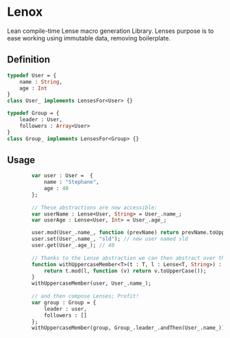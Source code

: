 Lenox
=====

Lean compile-time Lense macro generation Library.
Lenses purpose is to ease working using immutable data, removing boilerplate.

## Definition

```haxe
typedef User = {
	name : String,
	age : Int
}
class User_ implements LensesFor<User> {}

typedef Group = {
	leader : User,
	followers : Array<User>
}
class Group_ implements LensesFor<Group> {}

```

## Usage

```haxe
		var user : User =  {
			name : "Stephane",
			age : 40
		};
		
		// These abstractions are now accessible:
		var userName : Lense<User, String> = User_.name_; 
		var userAge : Lense<User, Int> = User_.age_;

		user.mod(User_.name_, function (prevName) return prevName.toUpperCase()); // new user has upprcased name
		user.set(User_.name_, "sld"); // new user named sld
		user.get(User_.age_); // 40
		
		// Thanks to the Lense abstraction we can then abstract over the manipulated object
		function withUppercaseMember<T>(t : T, l : Lense<T, String>) : T {
			return t.mod(l, function (v) return v.toUpperCase());
		}
		withUppercaseMember(user, User_.name_);
		
		// and then compose Lenses; Profit!
		var group : Group = {
			leader : user,
			followers : []
		};
		withUppercaseMember(group, Group_.leader_.andThen(User_.name_));

		
```



